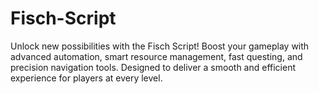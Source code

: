 # Fisch-Script
Unlock new possibilities with the Fisch Script! Boost your gameplay with advanced automation, smart resource management, fast questing, and precision navigation tools. Designed to deliver a smooth and efficient experience for players at every level.
